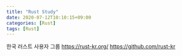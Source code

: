 ```yaml
---
title: "Rust Study"
date: 2020-07-12T10:10:15+09:00
categories: [Rust]
tags: [Rust]
---
```


한국 러스트 사용자 그룹
 https://rust-kr.org/
 https://github.com/rust-kr